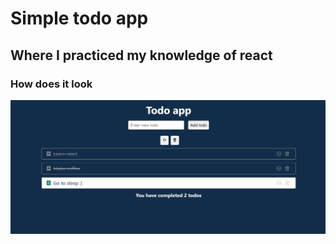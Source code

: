# Simple todo app

## Where I practiced my knowledge of react

### How does it look

![](main_img.jpg)
